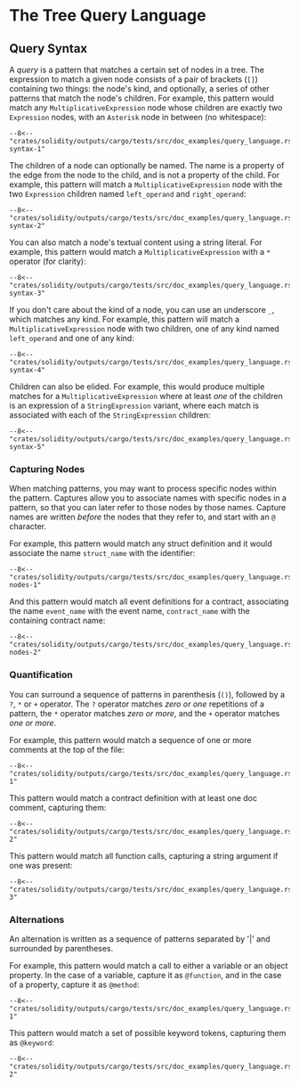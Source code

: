 # The Tree Query Language

## Query Syntax

A _query_ is a pattern that matches a
certain set of nodes in a tree. The expression to match a given node
consists of a pair of brackets (`[]`) containing two things: the node's kind, and
optionally, a series of other patterns that match the node's children. For
example, this pattern would match any `MultiplicativeExpression` node whose children
are exactly two `Expression` nodes, with an `Asterisk` node in between (no whitespace):

```{ .scheme }
--8<-- "crates/solidity/outputs/cargo/tests/src/doc_examples/query_language.rs:query-syntax-1"
```

The children of a node can optionally be named. The name is a property of the edge from
the node to the child, and is not a property of the child. For example, this pattern will match
a `MultiplicativeExpression` node with the two `Expression` children named `left_operand` and `right_operand`:

```{ .scheme }
--8<-- "crates/solidity/outputs/cargo/tests/src/doc_examples/query_language.rs:query-syntax-2"
```

You can also match a node's textual content using a string literal. For example, this pattern would match a
`MultiplicativeExpression` with a `*` operator (for clarity):

```{ .scheme }
--8<-- "crates/solidity/outputs/cargo/tests/src/doc_examples/query_language.rs:query-syntax-3"
```

If you don't care about the kind of a node, you can use an underscore `_`, which matches any kind.
For example, this pattern will match a `MultiplicativeExpression`
node with two children, one of any kind named `left_operand` and one of any kind:

```{ .scheme }
--8<-- "crates/solidity/outputs/cargo/tests/src/doc_examples/query_language.rs:query-syntax-4"
```

Children can also be elided. For example, this would produce multiple matches for a
`MultiplicativeExpression` where at least _one_ of the children is an expression of a `StringExpression` variant, where each match
is associated with each of the `StringExpression` children:

```{ .scheme }
--8<-- "crates/solidity/outputs/cargo/tests/src/doc_examples/query_language.rs:query-syntax-5"
```

### Capturing Nodes

When matching patterns, you may want to process specific nodes within the
pattern. Captures allow you to associate names with specific nodes in a pattern,
so that you can later refer to those nodes by those names. Capture names are
written _before_ the nodes that they refer to, and start with an `@` character.

For example, this pattern would match any struct definition and it would associate
the name `struct_name` with the identifier:

```{ .scheme }
--8<-- "crates/solidity/outputs/cargo/tests/src/doc_examples/query_language.rs:capturing-nodes-1"
```

And this pattern would match all event definitions for a contract, associating the name
`event_name` with the event name, `contract_name` with the containing contract name:

```{ .scheme }
--8<-- "crates/solidity/outputs/cargo/tests/src/doc_examples/query_language.rs:capturing-nodes-2"
```

### Quantification

You can surround a sequence of patterns in parenthesis (`()`), followed
by a `?`, `*` or `+` operator. The `?` operator matches _zero or one_ repetitions
of a pattern, the `*` operator matches _zero or more_, and the `+` operator
matches _one or more_.

For example, this pattern would match a sequence of one or more comments at the top of the file:

```{ .scheme }
--8<-- "crates/solidity/outputs/cargo/tests/src/doc_examples/query_language.rs:quantification-1"
```

This pattern would match a contract definition with at least one doc comment, capturing them:

```{ .scheme }
--8<-- "crates/solidity/outputs/cargo/tests/src/doc_examples/query_language.rs:quantification-2"
```

This pattern would match all function calls, capturing a string argument if one was
present:

```{ .scheme }
--8<-- "crates/solidity/outputs/cargo/tests/src/doc_examples/query_language.rs:quantification-3"
```

### Alternations

An alternation is written as a sequence of patterns separated by '|' and surrounded by parentheses.

For example, this pattern would match a call to either a variable or an object property.
In the case of a variable, capture it as `@function`, and in the case of a property, capture it as `@method`:

```{ .scheme }
--8<-- "crates/solidity/outputs/cargo/tests/src/doc_examples/query_language.rs:alternations-1"
```

This pattern would match a set of possible keyword tokens, capturing them as `@keyword`:

```{ .scheme }
--8<-- "crates/solidity/outputs/cargo/tests/src/doc_examples/query_language.rs:alternations-2"
```

